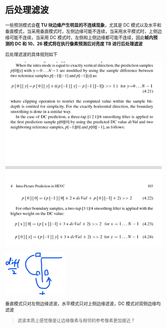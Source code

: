 # 后处理滤波

一些预测模式会**在 TU 块边缘产生明显的不连续现象**，尤其是 DC 模式以及水平和垂直模式，当采用垂直模式时，左侧边缘可能不连续，当采用水平模式时，上侧边缘可能不连续，当采用 DC 模式时，左侧和上侧边缘都可能不连续，因此**帧内预测的 DC 和 10、26 模式将在执行像素预测后对亮度 TB 进行后处理滤波**

后处理滤波的具体规则如下

![3_6_后处理滤波_0](<markdown_images/3_6_后处理滤波_0.png>)

![3_6_后处理滤波_1](<markdown_images/3_6_后处理滤波_1.png>)

垂直模式只对左侧边缘滤波，水平模式只对上侧边缘滤波，DC 模式对双侧边缘均滤波

> 滤波本质上感觉像是让边缘像素与相邻的参考像素更加接近？